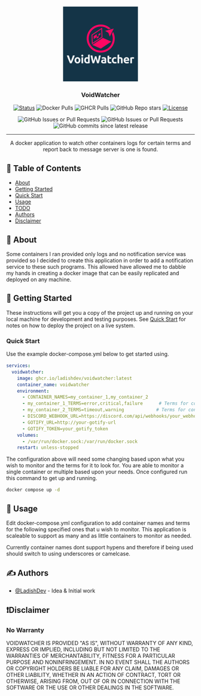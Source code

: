 <p align="center">
  <a href="" rel="noopener">
 <img width=200px height=200px src=".github/images/logo.png" alt="Project logo"></a>
</p>

<h3 align="center">VoidWatcher</h3>

<div align="center">

[![Status](https://img.shields.io/badge/status-active-success.svg)]()
![Docker Pulls](https://img.shields.io/docker/pulls/ladishdev/voidwatcher)
![GHCR Pulls](https://img.shields.io/github/actions/workflow/status/LadishDev/VoidWatcher/docker.yml)
![GitHub Repo stars](https://img.shields.io/github/stars/LadishDev/VoidWatcher)
[![License](https://img.shields.io/badge/license-MIT-blue.svg)](/LICENSE)

![GitHub Issues or Pull Requests](https://img.shields.io/github/issues/ladishdev/voidwatcher) 
![GitHub Issues or Pull Requests](https://img.shields.io/github/issues-closed/ladishdev/voidwatcher) 
![GitHub commits since latest release](https://img.shields.io/github/commits-since/ladishdev/voidwatcher/latest)

</div>

---

<p align="center"> 
    A docker application to watch other containers logs for certain terms and report back to message server is one is found.
    <br> 
</p>

## 📝 Table of Contents

- [About](#about)
- [Getting Started](#getting_started)
- [Quick Start](#quick_start)
- [Usage](#usage)
- [TODO](/TODO.md#todo)
- [Authors](#authors)
- [Disclaimer](#disclaimer)

## 🧐 About <a name = "about"></a>

Some containers I ran provided only logs and no notification service was provided so I decided to create this application in order to add a notification service to these such programs. This allowed have allowed me to dabble my hands in creating a docker image that can be easily replicated and deployed on any machine.

## 🏁 Getting Started <a name = "getting_started"></a>

These instructions will get you a copy of the project up and running on your local machine for development and testing purposes. See [Quick Start](#quick_start) for notes on how to deploy the project on a live system.

### Quick Start

Use the example docker-compose.yml below to get started using.

```yml
services:
  voidwatcher:
    image: ghcr.io/ladishdev/voidwatcher:latest
    container_name: voidwatcher
    environment:
      - CONTAINER_NAMES=my_container_1,my_container_2
      - my_container_1_TERMS=error,critical,failure      # Terms for container 1
      - my_container_2_TERMS=timeout,warning            # Terms for container 2
      - DISCORD_WEBHOOK_URL=https://discord.com/api/webhooks/your_webhook_url
      - GOTIFY_URL=http://your-gotify-url
      - GOTIFY_TOKEN=your_gotify_token
    volumes:
      - /var/run/docker.sock:/var/run/docker.sock
    restart: unless-stopped
```

The configuration above will need some changing based upon what you wish to monitor and the terms for it to look for. You are able to monitor a single container or multiple based upon your needs. Once configured run this command to get up and running.

```bash
docker compose up -d
```

## 🎈 Usage <a name="usage"></a>

Edit docker-compose.yml configuration to add container names and terms for the following specified ones that u wish to monitor. This application is scaleable to support as many and as little containers to monitor as needed.

Currently container names dont support hypens and therefore if being used should switch to using underscores or camelcase.

## ✍️ Authors <a name = "authors"></a>

- [@LadishDev](https://github.com/ladishdev) - Idea & Initial work

## ❗Disclaimer <a name = "disclaimer"></a>
### No Warranty

VOIDWATCHER IS PROVIDED "AS IS", WITHOUT WARRANTY OF ANY KIND, EXPRESS OR IMPLIED, INCLUDING BUT NOT LIMITED TO THE WARRANTIES OF MERCHANTABILITY, FITNESS FOR A PARTICULAR PURPOSE AND NONINFRINGEMENT. IN NO EVENT SHALL THE AUTHORS OR COPYRIGHT HOLDERS BE LIABLE FOR ANY CLAIM, DAMAGES OR OTHER LIABILITY, WHETHER IN AN ACTION OF CONTRACT, TORT OR OTHERWISE, ARISING FROM, OUT OF OR IN CONNECTION WITH THE SOFTWARE OR THE USE OR OTHER DEALINGS IN THE SOFTWARE.
